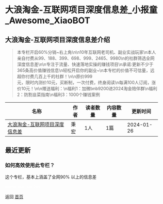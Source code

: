 # 大浪淘金-互联网项目深度信息差_小报童_Awesome_XiaoBOT

## 大浪淘金-互联网项目深度信息差介绍
> 本专栏开启60%分销~右上角\n\n10年互联网老司机、副业实战玩家\n本人亲自付费从99、188、399、698、999、2465、9980\n的社群筛选全网深度信息差\n\n专注于流量、快速落地实操的赚钱项目\n承诺:更新不少于365条高价值赚钱信息\n轻松开启你的副业~\n本专栏的价值不可估量，远超你付费几百上千的社群！\n\n原价999  
元，限时内测价10元，买断制，一次付费，终身阅读\n每满100人订阅，涨价10元！\n\n赠送福利：\n福利1：加微bnb9200进2024淘金陪伴群\n福利2：防割韭菜指南\n福利3：1000个赚钱案例  
  


|名称|作者|读者数量|内容数量|更新时间|
|---|---|---|---|---|
|[大浪淘金-互联网项目深度信息差](https://xiaobot.net/p/bnb9200?refer=0b133df9-27dc-423b-8101-639049001c13)|秉宏|1人|1篇|2024-01-26|

## 最近更新
### 如何高效使用此专栏？

这个专栏，基本上涵盖了全网90% 以上的信息差


<a href="https://github.com/Reno9527/awesome-xiaobot" style="color: white; text-decoration: none;">awesome-xiaobot</a>

返回 [首页](../README.md)
